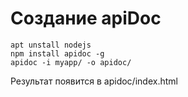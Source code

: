 # Создание apiDoc
```
apt unstall nodejs
npm install apidoc -g
apidoc -i myapp/ -o apidoc/
```
Результат появится в apidoc/index.html
